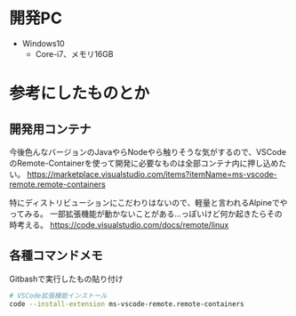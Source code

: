 # 開発PC
- Windows10
  - Core-i7、メモリ16GB

# 参考にしたものとか
## 開発用コンテナ
今後色んなバージョンのJavaやらNodeやら触りそうな気がするので、VSCodeのRemote-Containerを使って開発に必要なものは全部コンテナ内に押し込めたい。
https://marketplace.visualstudio.com/items?itemName=ms-vscode-remote.remote-containers

特にディストリビューションにこだわりはないので、軽量と言われるAlpineでやってみる。
一部拡張機能が動かないことがある...っぽいけど何か起きたらその時考える。
https://code.visualstudio.com/docs/remote/linux

## 各種コマンドメモ
Gitbashで実行したもの貼り付け
```sh
# VSCode拡張機能インストール
code --install-extension ms-vscode-remote.remote-containers
```


